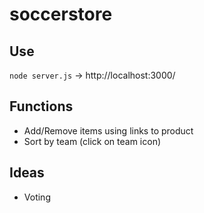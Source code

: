# soccerstore


## Use
`node server.js`
 -> http://localhost:3000/


## Functions
 - Add/Remove items using links to product
 - Sort by team (click on team icon)

## Ideas
 - Voting

